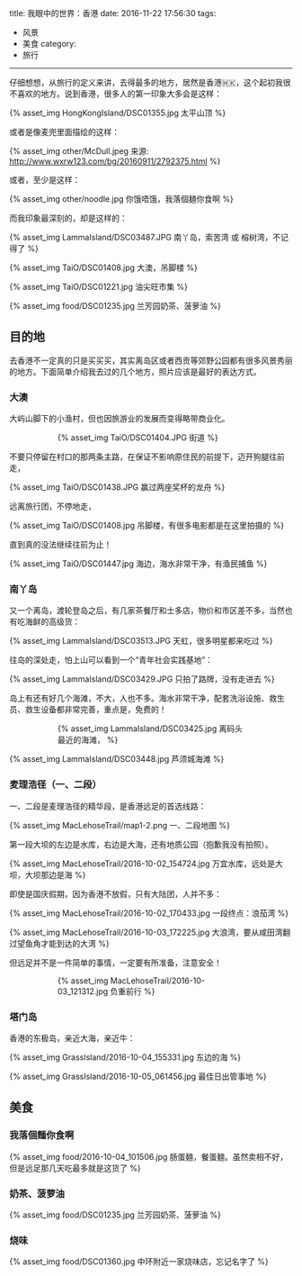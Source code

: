 title: 我眼中的世界：香港
date: 2016-11-22 17:56:30
tags:
- 风景
- 美食
category:
- 旅行
---

仔细想想，从旅行的定义来讲，去得最多的地方，居然是香港🇭🇰，这个起初我很不喜欢的地方。说到香港，很多人的第一印象大多会是这样：

{% asset_img HongKongIsland/DSC01355.jpg 太平山顶 %}
<!-- more -->

或者是像麦兜里面描绘的这样：

{% asset_img other/McDull.jpeg 来源: http://www.wxrw123.com/bg/20160911/2792375.html %}

或者，至少是这样：

{% asset_img other/noodle.jpg 你饿唔饿，我落個麺你食啊 %}

而我印象最深刻的，却是这样的：

{% asset_img LammaIsland/DSC03487.JPG 南丫岛，索苦湾 或 榕树湾，不记得了 %}

{% asset_img TaiO/DSC01408.jpg 大澳，吊脚楼 %}

{% asset_img TaiO/DSC01221.jpg 油尖旺市集 %}

{% asset_img food/DSC01235.jpg 兰芳园奶茶、菠萝油 %}

## 目的地

去香港不一定真的只是买买买，其实离岛区或者西贡等郊野公园都有很多风景秀丽的地方。下面简单介绍我去过的几个地方，照片应该是最好的表达方式。

### 大澳

大屿山脚下的小渔村，但也因旅游业的发展而变得略带商业化。

<div style="width:66%;margin:0 17%">
  {% asset_img TaiO/DSC01404.JPG 街道 %}
</div>

不要只停留在村口的那两条主路，在保证不影响原住民的前提下，迈开狗腿往前走，

{% asset_img TaiO/DSC01438.JPG 赢过两座奖杯的龙舟 %}

远离旅行团，不停地走，

{% asset_img TaiO/DSC01408.jpg 吊脚楼，有很多电影都是在这里拍摄的 %}

直到真的没法继续往前为止！

{% asset_img TaiO/DSC01447.jpg 海边，海水非常干净，有渔民捕鱼 %}

### 南丫岛

又一个离岛，渡轮登岛之后，有几家茶餐厅和士多店，物价和市区差不多，当然也有吃海鲜的高级货：

{% asset_img LammaIsland/DSC03513.JPG 天虹，很多明星都来吃过 %}

往岛的深处走，怕上山可以看到一个“青年社会实践基地”：

{% asset_img LammaIsland/DSC03429.JPG 只拍了路牌，没有走进去 %}

岛上有还有好几个海滩，不大，人也不多。海水非常干净，配套洗浴设施、救生员、救生设备都非常完善，重点是，免费的！

<div style="width:66%;margin:0 17%">
  {% asset_img LammaIsland/DSC03425.jpg 离码头最近的海滩， %}
</div>

{% asset_img LammaIsland/DSC03448.jpg 芦须城海滩 %}



### 麦理浩径（一、二段）

一、二段是麦理浩径的精华段，是香港远足的首选线路：

{% asset_img MacLehoseTrail/map1-2.png 一、二段地图 %}

第一段大坝的左边是水库，右边是大海，还有地质公园（抱歉我没有拍照）。

{% asset_img MacLehoseTrail/2016-10-02_154724.jpg 万宜水库，远处是大坝，大坝那边是海 %}

即使是国庆假期，因为香港不放假，只有大陆团，人并不多：

{% asset_img MacLehoseTrail/2016-10-02_170433.jpg 一段终点：浪茄湾 %}

{% asset_img MacLehoseTrail/2016-10-03_172225.jpg 大浪湾，要从咸田湾翻过望鱼角才能到达的大湾 %}

但远足并不是一件简单的事情，一定要有所准备，注意安全！

<div style="width:66%;margin:0 17%">
{% asset_img MacLehoseTrail/2016-10-03_121312.jpg 负重前行 %}
</div>

### 塔门岛

香港的东极岛，亲近大海，亲近牛：

{% asset_img GrassIsland/2016-10-04_155331.jpg 东边的海 %}

{% asset_img GrassIsland/2016-10-05_061456.jpg 最佳日出管事地 %}


## 美食

### 我落個麺你食啊

{% asset_img food/2016-10-04_101506.jpg 肠蛋麺，餐蛋麺。虽然卖相不好，但是远足那几天吃最多就是这货了 %}

### 奶茶、菠萝油

{% asset_img food/DSC01235.jpg 兰芳园奶茶、菠萝油 %}

### 烧味

{% asset_img food/DSC01360.jpg 中环附近一家烧味店，忘记名字了 %}
